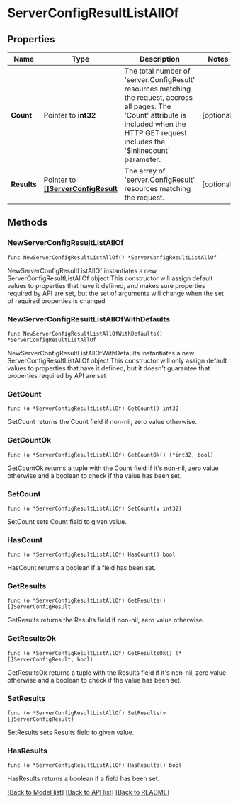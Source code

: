 # ServerConfigResultListAllOf

## Properties

Name | Type | Description | Notes
------------ | ------------- | ------------- | -------------
**Count** | Pointer to **int32** | The total number of &#39;server.ConfigResult&#39; resources matching the request, accross all pages. The &#39;Count&#39; attribute is included when the HTTP GET request includes the &#39;$inlinecount&#39; parameter. | [optional] 
**Results** | Pointer to [**[]ServerConfigResult**](server.ConfigResult.md) | The array of &#39;server.ConfigResult&#39; resources matching the request. | [optional] 

## Methods

### NewServerConfigResultListAllOf

`func NewServerConfigResultListAllOf() *ServerConfigResultListAllOf`

NewServerConfigResultListAllOf instantiates a new ServerConfigResultListAllOf object
This constructor will assign default values to properties that have it defined,
and makes sure properties required by API are set, but the set of arguments
will change when the set of required properties is changed

### NewServerConfigResultListAllOfWithDefaults

`func NewServerConfigResultListAllOfWithDefaults() *ServerConfigResultListAllOf`

NewServerConfigResultListAllOfWithDefaults instantiates a new ServerConfigResultListAllOf object
This constructor will only assign default values to properties that have it defined,
but it doesn't guarantee that properties required by API are set

### GetCount

`func (o *ServerConfigResultListAllOf) GetCount() int32`

GetCount returns the Count field if non-nil, zero value otherwise.

### GetCountOk

`func (o *ServerConfigResultListAllOf) GetCountOk() (*int32, bool)`

GetCountOk returns a tuple with the Count field if it's non-nil, zero value otherwise
and a boolean to check if the value has been set.

### SetCount

`func (o *ServerConfigResultListAllOf) SetCount(v int32)`

SetCount sets Count field to given value.

### HasCount

`func (o *ServerConfigResultListAllOf) HasCount() bool`

HasCount returns a boolean if a field has been set.

### GetResults

`func (o *ServerConfigResultListAllOf) GetResults() []ServerConfigResult`

GetResults returns the Results field if non-nil, zero value otherwise.

### GetResultsOk

`func (o *ServerConfigResultListAllOf) GetResultsOk() (*[]ServerConfigResult, bool)`

GetResultsOk returns a tuple with the Results field if it's non-nil, zero value otherwise
and a boolean to check if the value has been set.

### SetResults

`func (o *ServerConfigResultListAllOf) SetResults(v []ServerConfigResult)`

SetResults sets Results field to given value.

### HasResults

`func (o *ServerConfigResultListAllOf) HasResults() bool`

HasResults returns a boolean if a field has been set.


[[Back to Model list]](../README.md#documentation-for-models) [[Back to API list]](../README.md#documentation-for-api-endpoints) [[Back to README]](../README.md)


